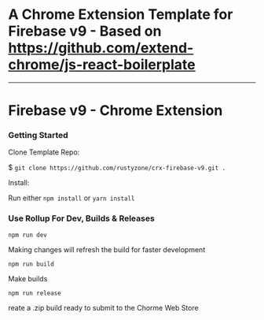 # A Chrome Extension Template for Firebase v9 - Based on https://github.com/extend-chrome/js-react-boilerplate

---

# Firebase v9 - Chrome Extension

### Getting Started

Clone Template Repo:

$ `git clone https://github.com/rustyzone/crx-firebase-v9.git .`

Install:

Run either `npm install` or `yarn install`

### Use Rollup For Dev, Builds & Releases

`npm run dev` 

Making changes will refresh the build for faster development

`npm run build`

Make builds

`npm run release`

reate a .zip build ready to submit to the Chorme Web Store